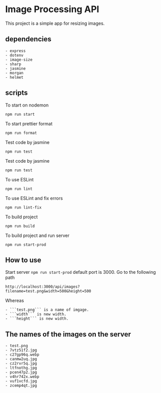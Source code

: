 # Image Processing API

This project is a simple app for resizing images.

## dependencies

    - express
    - dotenv
    - image-size
    - sharp
    - jasmine
    - morgan
    - helmet

## scripts

To start on nodemon

```
npm run start
```

To start prettier format

```
npm run format
```

Test code by jasmine

```
npm run test
```

Test code by jasmine

```
npm run test
```

To use ESLint

```
npm run lint
```

To use ESLint and fix errors

```
npm run lint-fix
```

To build project

```
npm run build
```

To build project and run server

```
npm run start-prod
```

## How to use

Start server `npm run start-prod` default port is 3000.
Go to the following path

```
http://localhost:3000/api/images?filename=test.png&width=500&height=500
```

Whereas

    - ```test.png``` is a name of imgage.
    - ```width``` is new width.
    - ```height``` is new width.

## The names of the images on the server

    - test.png
    - 7vtz51f2.jpg
    - c27gp96q.webp
    - canmw2uq.jpg
    - cz2rvr5q.jpg
    - ltfnothg.jpg
    - pcen47p2.jpg
    - v4hr742x.webp
    - vuf1vcfd.jpg
    - zcemp4qt.jpg
